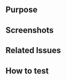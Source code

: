 <!-- Remove non-applicable sections -->

## Purpose

## Screenshots

## Related Issues

## How to test
